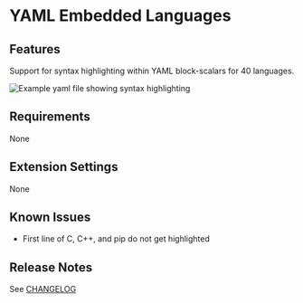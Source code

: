 # YAML Embedded Languages

## Features

Support for syntax highlighting within YAML block-scalars for 40 languages.

![Example yaml file showing syntax highlighting](https://github.com/harrydowning/yaml-embedded-languages/blob/master/example.png)

## Requirements

None

## Extension Settings

None

## Known Issues

- First line of C, C++, and pip do not get highlighted

## Release Notes

See [CHANGELOG](CHANGELOG.md)
